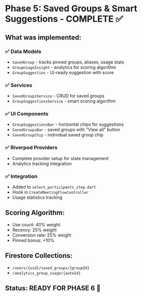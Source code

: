 # Phase 5: Saved Groups & Smart Suggestions - COMPLETE ✅

## What was implemented:

### ✅ Data Models
- `SavedGroup` - tracks pinned groups, aliases, usage stats
- `GroupUsageInsight` - analytics for scoring algorithm
- `GroupSuggestion` - UI-ready suggestion with score

### ✅ Services
- `SavedGroupsService` - CRUD for saved groups
- `GroupSuggestionsService` - smart scoring algorithm

### ✅ UI Components
- `GroupSuggestionsBar` - horizontal chips for suggestions
- `SavedGroupsBar` - saved groups with "View all" button
- `SavedGroupChip` - individual saved group chip

### ✅ Riverpod Providers
- Complete provider setup for state management
- Analytics tracking integration

### ✅ Integration
- Added to `select_participants_step.dart`
- Hook in `CreateMeetingFlowController`
- Usage statistics tracking

## Scoring Algorithm:
- Use count: 40% weight
- Recency: 25% weight  
- Conversion rate: 25% weight
- Pinned bonus: +10%

## Firestore Collections:
- `/users/{uid}/saved_groups/{groupId}`
- `/analytics_group_usage/{autoId}`

## Status: READY FOR PHASE 6 🚀
